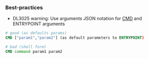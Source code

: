 ### Best-practices


* DL3025 warning: Use arguments JSON notation for [CMD](https://docs.docker.com/engine/reference/builder/#cmd) and ENTRYPOINT arguments
```Dockerfile
# good (as defaults params)
CMD ["param1","param2"] (as default parameters to ENTRYPOINT)

# bad (shell form)
CMD command param1 param2
```